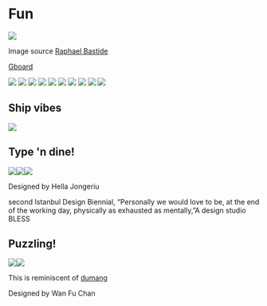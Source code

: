 # Fun

<img src=pix/circle_kbd.avif>

Image source [Raphael Bastide](//github.com/raphaelbastide)

[Gboard](https://youtu.be/9G3DWHf1xX0)

<img src=pix/long_kbd1.jpg>
<img src=pix/long_kbd2.jpg>
<img src=pix/long_kbd4.jpg>
<img src=pix/long_kbd5.jpg>
<img src=pix/long_kbd6.jpg>
<img src=pix/long_kbd7.jpg>
<img src=pix/long_kbd8.jpg>
<img src=pix/long_kbd9.png>

<img src=pix/waffle_kbd.jpg>

<img src=pix/capybara_desk.avif>

## Ship vibes

<img src=pix/ship_footpedal.avif>

## Type 'n dine!

<img src=pix/plate_between_keyboard1.avif><img src=pix/plate_between_keyboard2.avif><img src=pix/plate_between_keyboard3.avif>

Designed by Hella Jongeriu

second Istanbul Design Biennial, “Personally we would love to be, at the end of the working day, physically as exhausted as mentally,”A
design studio BLESS

## Puzzling!

<img src=pix/puzzle_kbd1.jpg><img src=pix/puzzle_kbd2.jpg>

This is reminiscent of [dumang](//xahlee.info/kbd/dumang_dk6.html)

Designed by Wan Fu Chan

